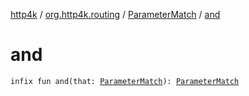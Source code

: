 [http4k](../../index.md) / [org.http4k.routing](../index.md) / [ParameterMatch](index.md) / [and](./and.md)

# and

`infix fun and(that: `[`ParameterMatch`](index.md)`): `[`ParameterMatch`](index.md)